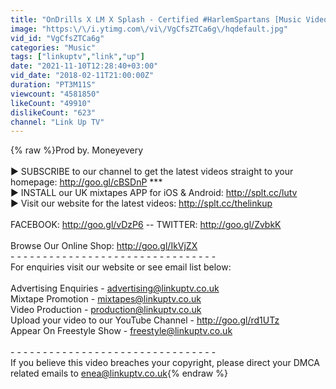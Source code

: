 ```yaml
---
title: "OnDrills X LM X Splash - Certified #HarlemSpartans [Music Video] | Link Up TV"
image: "https:\/\/i.ytimg.com\/vi\/VgCfsZTCa6g\/hqdefault.jpg"
vid_id: "VgCfsZTCa6g"
categories: "Music"
tags: ["linkuptv","link","up"]
date: "2021-11-10T12:28:40+03:00"
vid_date: "2018-02-11T21:00:00Z"
duration: "PT3M11S"
viewcount: "4581850"
likeCount: "49910"
dislikeCount: "623"
channel: "Link Up TV"
---
```

{% raw %}Prod by. Moneyevery<br /><br />► SUBSCRIBE to our channel to get the latest videos straight to your homepage: <a rel="nofollow" target="blank" href="http://goo.gl/cBSDnP">http://goo.gl/cBSDnP</a> ***<br />► INSTALL our UK mixtapes APP for iOS &amp; Android: <a rel="nofollow" target="blank" href="http://splt.cc/lutv">http://splt.cc/lutv</a><br />► Visit our website for the latest videos: <a rel="nofollow" target="blank" href="http://splt.cc/thelinkup">http://splt.cc/thelinkup</a><br /><br />FACEBOOK: <a rel="nofollow" target="blank" href="http://goo.gl/vDzP6">http://goo.gl/vDzP6</a> -- TWITTER: <a rel="nofollow" target="blank" href="http://goo.gl/ZvbkK">http://goo.gl/ZvbkK</a><br /><br />Browse Our Online Shop: <a rel="nofollow" target="blank" href="http://goo.gl/IkVjZX">http://goo.gl/IkVjZX</a><br />- - - - - - - - - - - - - - - - - - - - - - - - - - - - - - - - <br />For enquiries visit our website or see email list below:<br /><br />Advertising Enquiries - advertising@linkuptv.co.uk<br />Mixtape Promotion - mixtapes@linkuptv.co.uk<br />Video Production - production@linkuptv.co.uk<br />Upload your video to our YouTube Channel - <a rel="nofollow" target="blank" href="http://goo.gl/rd1UTz">http://goo.gl/rd1UTz</a><br />Appear On Freestyle Show - freestyle@linkuptv.co.uk<br /><br />- - - - - - - - - - - - - - - - - - - - - - - - - - - - - - - -<br />If you believe this video breaches your copyright, please direct your DMCA related emails to enea@linkuptv.co.uk{% endraw %}
